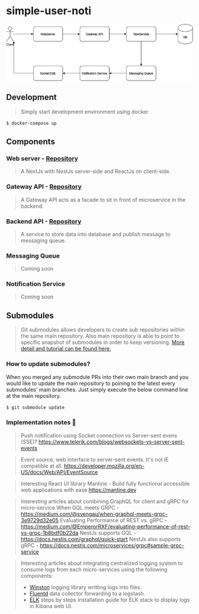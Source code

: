 # simple-user-noti
![Overview](https://github.com/zestzero/simple-user-noti/blob/main/documents/overview.png?raw=true)

## Development
> Simply start development environment using docker
```bash
$ docker-compose up
```

## Components
### Web server - [Repository](https://github.com/zestzero/simple-user-noti-web)
> A NextJs with NestJs server-side and ReactJs on client-side.
### Gateway API - [Repository](https://github.com/zestzero/simple-user-noti-gw)
> A Gateway API acts as a facade to sit in front of microservice in the backend.

### Backend API - [Repository](https://github.com/zestzero/simple-user-noti-be)
> A service to store data into database and publish message to messaging queue.

### Messaging Queue
> Coming soon

### Notification Service
> Coming soon

## Submodules
> Git submodules allows developers to create sub repositories within the same main repository. Also main repository is able to point to specific snapshot of submodules in order to keep versioning. [More detail and tutorial can be found here.](https://www.atlassian.com/git/tutorials/git-submodule)

### How to update submodules?
When you merged any submodule PRs into their own main branch and you would like to update the main repository to poining to the latest every submodules' main branches. Just simply execute the below command line at the main repository.
```bash
$ git submodule update
```

### Implementation notes 📝
> Push notification using Socket connection vs Server-sent evens (SSE)? 
> https://www.telerik.com/blogs/websockets-vs-server-sent-events

> Event source, web interface to server-sent events. It's not IE compatible at all.
> https://developer.mozilla.org/en-US/docs/Web/API/EventSource

> Interesting React UI library
> Mantine - Build fully functional accessible web applications with ease https://mantine.dev

> Interesting articles about combining GraphQL for client and gRPC for micro-service
> When GQL meets GRPC - https://medium.com/@svengau/when-graphql-meets-grpc-3e9729d32e05
> Evaluating Performance of REST vs. gRPC - https://medium.com/@EmperorRXF/evaluating-performance-of-rest-vs-grpc-1b8bdf0b22da
> NestJs supports GQL - https://docs.nestjs.com/graphql/quick-start
> NestJs also supports gRPC - https://docs.nestjs.com/microservices/grpc#sample-grpc-service

> Interesting articles about integrating centralized logging system to consume logs from each micro-services using the following components:
> - [Winston](https://github.com/winstonjs/winston) logging library writting logs into files.
> - [Fluentd](https://github.com/fluent/fluentd-docker-image) data collector forwarding to a logstash.
> - [ELK](https://logz.io/learn/complete-guide-elk-stack/#installing-elk) steps by steps installation guide for ELK stack to display logs in Kibana web UI.